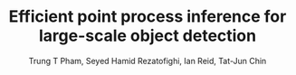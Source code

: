 ---
layout: pub
title: Efficient point process inference for large-scale object detection
author: Trung T Pham, Seyed Hamid Rezatofighi, Ian Reid, Tat-Jun Chin
year: 2016
paper_link: https://www.cv-foundation.org/openaccess/content_cvpr_2016/papers/Pham_Efficient_Point_Process_CVPR_2016_paper.pdf
publisher: IEEE Conference on Computer Vision and Pattern Recognition (CVPR16)
comments: false
category: blog
---